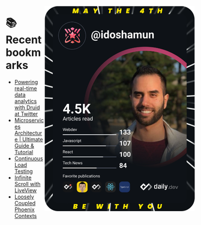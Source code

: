 <a href="https://app.daily.dev/idoshamun"><img src="https://raw.githubusercontent.com/idoshamun/idoshamun/devcard/devcard.svg" align='right' width="400" alt="Ido Shamun's Dev Card"/></a>

# 📚 Recent bookmarks
<!-- BOOKMARKS:START -->
- [Powering real-time data analytics with Druid at Twitter](https://app.daily.dev/posts/7NbiSXH-t?utm_source=rss&utm_medium=bookmarks&utm_campaign=28849d86070e4c099c877ab6837c61f0)
- [Microservices Architecture | Ultimate Guide &amp; Tutorial](https://app.daily.dev/posts/XGQELR20f?utm_source=rss&utm_medium=bookmarks&utm_campaign=28849d86070e4c099c877ab6837c61f0)
- [Continuous Load Testing](https://app.daily.dev/posts/D0aL5n-kd?utm_source=rss&utm_medium=bookmarks&utm_campaign=28849d86070e4c099c877ab6837c61f0)
- [Infinite Scroll with LiveView](https://app.daily.dev/posts/_nfVTSZHd?utm_source=rss&utm_medium=bookmarks&utm_campaign=28849d86070e4c099c877ab6837c61f0)
- [Loosely Coupled Phoenix Contexts](https://app.daily.dev/posts/PwCVjVmE6?utm_source=rss&utm_medium=bookmarks&utm_campaign=28849d86070e4c099c877ab6837c61f0)
<!-- BOOKMARKS:END -->
